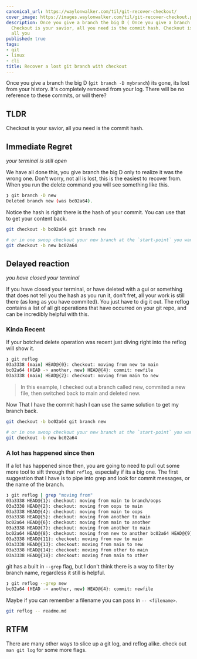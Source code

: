 ```yaml
---
canonical_url: https://waylonwalker.com/til/git-recover-checkout/
cover_image: https://images.waylonwalker.com/til/git-recover-checkout.png
description: Once you give a branch the big D ( Once you give a branch the big D (
  Checkout is your savior, all you need is the commit hash. Checkout is your savior,
  all you
published: true
tags:
- git
- linux
- cli
title: Recover a lost git branch with checkout
---
```


Once you give a branch the big D (`git branch -D mybranch`) its gone, its lost from your history.  It's completely removed from your log. There will be no reference to these commits, or will there?

## TLDR

Checkout is your savior, all you need is the commit hash.

## Immediate Regret
_your terminal is still open_

We have all done this, you give  branch the big D only to realize it was the wrong one.  Don't worry, not all is lost, this is the easiest to recover from.  When you run the delete command you will see something like this.


``` bash
❯ git branch -D new
Deleted branch new (was bc02a64).
```

Notice the hash is right there is the hash of your commit.  You can use that to get your content back.

``` bash
git checkout -b bc02a64 git branch new

# or in one swoop checkout your new branch at the `start-point` you want
git checkout -b new bc02a64
```

## Delayed reaction
_you have closed your terminal_

If you have closed your terminal, or have deleted with a gui or something that does not tell you the hash as you run it, don't fret, all your work is still there (as long as you have commited).  You just have to dig it out.  The reflog contains a list of all git operations that have occurred on your git repo, and can be incredibly helpful with this.

### Kinda Recent

If your botched delete operation was recent just diving right into the reflog will show it.

``` bash
❯ git reflog
03a3338 (main) HEAD@{0}: checkout: moving from new to main
bc02a64 (HEAD -> another, new) HEAD@{4}: commit: newfile
03a3338 (main) HEAD@{2}: checkout: moving from main to new
```

> In this example, I checked out a branch called new, commited a new
> file, then switched back to main and deleted new.

Now That I have the commit hash I can use the same solution to get my branch back.

``` bash
git checkout -b bc02a64 git branch new

# or in one swoop checkout your new branch at the `start-point` you want
git checkout -b new bc02a64
```

### A lot has happened since then

If a lot has happened since then, you are going to need to pull out some more tool to sift through that `reflog`, especially if its a big one. The first suggestion that I have is to pipe into grep and look for commit messages, or the name of the branch.


``` bash
❯ git reflog | grep "moving from"
03a3338 HEAD@{1}: checkout: moving from main to branch/oops
03a3338 HEAD@{2}: checkout: moving from oops to main
03a3338 HEAD@{4}: checkout: moving from main to oops
03a3338 HEAD@{5}: checkout: moving from another to main
bc02a64 HEAD@{6}: checkout: moving from main to another
03a3338 HEAD@{7}: checkout: moving from another to main
bc02a64 HEAD@{8}: checkout: moving from new to another bc02a64 HEAD@{9}: checkout: moving from bc02a64bbe5683d905e333e8dfcbbb91a5e77549 to new bc02a64 HEAD@{10}: checkout: moving from main to bc02a64bbe56
03a3338 HEAD@{11}: checkout: moving from new to main
03a3338 HEAD@{13}: checkout: moving from main to new
03a3338 HEAD@{14}: checkout: moving from other to main
03a3338 HEAD@{18}: checkout: moving from main to other
```

git has a built in `--grep` flag, but I don't think there is a way to filter by branch name, regardless it still is helpful.

``` bash
❯ git reflog --grep new
bc02a64 (HEAD -> another, new) HEAD@{4}: commit: newfile
```

Maybe if you can remember a filename you can pass in `-- <filename>`.

``` bash
git reflog -- readme.md
```

## RTFM

There are many other ways to slice up a git log, and reflog alike. check out `man git log` for some more flags.